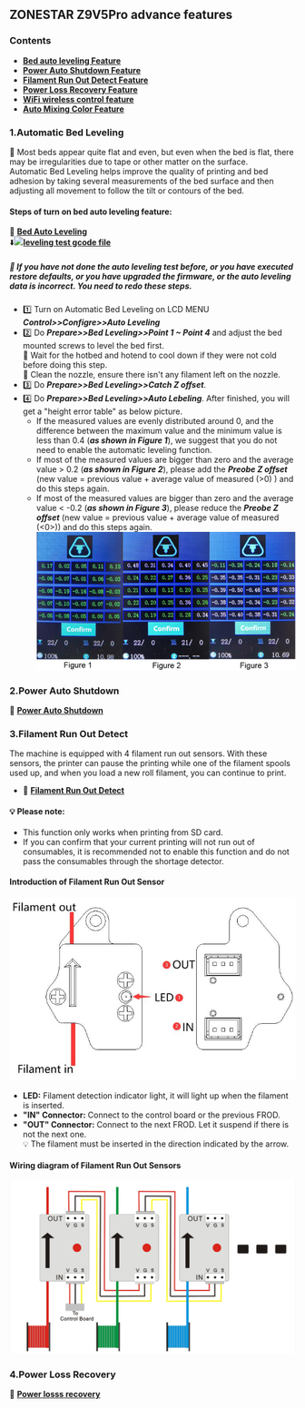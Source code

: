 ## ZONESTAR Z9V5Pro advance features
### Contents
- [**Bed auto leveling Feature**](#1automatic-bed-leveling)
- [**Power Auto Shutdown Feature**](#2power-auto-shutdown)
- [**Filament Run Out Detect Feature**](#3filament-run-out-detect)
- [**Power Loss Recovery Feature**](#4power-loss-recovery)
- [**WiFi wireless control feature**](#5wifi-wireless-control)
- [**Auto Mixing Color Feature**](#6auto-mixing-color)


### 1.Automatic Bed Leveling
:book: Most beds appear quite flat and even, but even when the bed is flat, there may be irregularities due to tape or other matter on the surface.  
Automatic Bed Leveling helps improve the quality of printing and bed adhesion by taking several measurements of the bed surface and then adjusting all movement to follow the tilt or contours of the bed.   
#### Steps of turn on bed auto leveling feature:
:movie_camera: [**Bed Auto Leveling**](https://youtu.be/Zoyl6PybsUk)  
:arrow_down:[![](gcode.jpg)**leveling test gcode file**](./Bed_Auto_Leveling/level_test_310.zip)  
##### :loudspeaker: If you have not done the auto leveling test before, or you have executed restore defaults, or you have upgraded the firmware, or the auto leveling data is incorrect. You need to redo these steps.   
- :one: Turn on Automatic Bed Leveling on LCD MENU ***Control>>Configre>>Auto Leveling***  
- :two: Do ***Prepare>>Bed Leveling>>Point 1 ~ Point 4*** and adjust the bed mounted screws to level the bed first.   
:loudspeaker: Wait for the hotbed and hotend to cool down if they were not cold before doing this step.  
:loudspeaker: Clean the nozzle, ensure there isn't any filament left on the nozzle.
- :three: Do ***Prepare>>Bed Leveling>>Catch Z offset***.
- :four: Do ***Prepare>>Bed Leveling>>Auto Lebeling***. After finished, you will get a "height error table" as below picture.
  - If the measured values are evenly distributed around 0, and the difference between the maximum value and the minimum value is less than 0.4 (***as shown in Figure 1***), we suggest that you do not need to enable the automatic leveling function.   
  - If most of the measured values are bigger than zero and the average value > 0.2 (***as shown in Figure 2***), please add the ***Preobe Z offset*** (new value = previous value + average value of measured (>0)  ) and do this steps again.
  - If most of the measured values are bigger than zero and the average value < -0.2 (***as shown in Figure 3***), please reduce the ***Preobe Z offset*** (new value = previous value + average value of measured (<0>)) and do this steps again.  
![](./pic/Bed_leveling_1.jpg)  


### 2.Power Auto Shutdown
:movie_camera: [**Power Auto Shutdown**](https://youtu.be/SJLpmJL-tG4)

### 3.Filament Run Out Detect
The machine is equipped with 4 filament run out sensors. With these sensors, the printer can pause the printing while one 
of the filament spools used up, and when you load a new roll filament, you can continue to print.   
- :movie_camera: [**Filament Run Out Detect**](https://youtu.be/QCJ-6L6ze1w) 
#### **:bulb: Please note:**   
- This function only works when printing from SD card.
- If you can confirm that your current printing will not run out of consumables, it is recommended not to enable this function and do not pass the consumables through the shortage detector.
#### Introduction of Filament Run Out Sensor
![](pic/FROD1.jpg)
- **LED:** Filament detection indicator light, it will light up when the filament is inserted.
- **"IN" Connector:** Connect to  the control board or the previous FROD.
- **"OUT" Connector:** Connect to the next FROD. Let it suspend if there is not the next one.   
:bulb:  The filament must be inserted in the direction indicated by the arrow.
#### Wiring diagram of Filament Run Out Sensors
![](pic/FRODwiring.jpg)

### 4.Power Loss Recovery
:movie_camera: [**Power losss recovery**](https://youtu.be/SK95C-6OpB4)  





